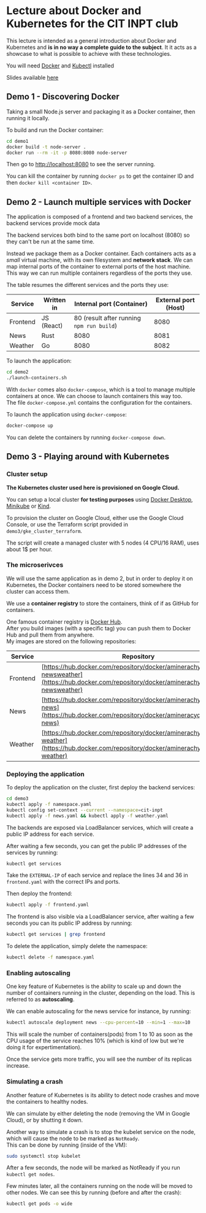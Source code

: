 # Lecture about Docker and Kubernetes for the CIT INPT club

This lecture is intended as a general introduction about Docker and Kubernetes and **is in no way a complete guide to the subject**. It it acts as a showcase to what is possible to achieve with these technologies.

You will need [Docker](https://www.docker.com/products/docker-desktop) and [Kubectl](https://kubernetes.io/docs/tasks/tools/install-kubectl/) installed

Slides available [here](https://docs.google.com/presentation/d/11uHk67KspMAkXE_bnRBfwzrP3WqTBzsz4OSjvoVevHQ/edit?usp=sharing)

## Demo 1 - Discovering Docker

Taking a small Node.js server and packaging it as a Docker container, then running it locally.

To build and run the Docker container:

```bash
cd demo1
docker build -t node-server .
docker run --rm -it -p 8080:8080 node-server
```

Then go to [http://localhost:8080](http://localhost:8080) to see the server running.

You can kill the container by running `docker ps` to get the container ID and then `docker kill <container ID>`.

## Demo 2 - Launch multiple services with Docker

The application is composed of a frontend and two backend services, the backend services provide mock data

The backend services both bind to the same port on localhost (8080) so they can't be run at the same time.

Instead we package them as a Docker container. Each containers acts as a _small_ virtual machine, with its own filesystem and **network stack**.
We can map internal ports of the container to external ports of the host machine. This way we can run multiple containers regardless of the ports they use.

The table resumes the different services and the ports they use:

| Service  | Written in | Internal port (Container)                 | External port (Host) |
| -------- | ---------- | ----------------------------------------- | -------------------- |
| Frontend | JS (React) | 80 (result after running `npm run build`) | 8080                 |
| News     | Rust       | 8080                                      | 8081                 |
| Weather  | Go         | 8080                                      | 8082                 |

To launch the application:

```bash
cd demo2
./launch-containers.sh
```

With `docker` comes also `docker-compose`, which is a tool to manage multiple containers at once. We can choose to launch containers this way too.  
The file `docker-compose.yml` contains the configuration for the containers.

To launch the application using `docker-compose`:

```bash
docker-compose up
```

You can delete the containers by running `docker-compose down`.

## Demo 3 - Playing around with Kubernetes

### Cluster setup

**The Kubernetes cluster used here is provisioned on Google Cloud.**

You can setup a local cluster **for testing purposes** using [Docker Desktop](https://docs.docker.com/desktop/kubernetes/), [Minikube](https://minikube.sigs.k8s.io/docs/start/) or [Kind](https://kind.sigs.k8s.io/docs/user/quick-start/).

To provision the cluster on Google Cloud, either use the Google Cloud Console, or use the Terraform script provided in `demo3/gke_cluster_terraform`.

The script will create a managed cluster with 5 nodes (4 CPU/16 RAM), uses about 1$ per hour.

### The microserivces

We will use the same application as in demo 2, but in order to deploy it on Kubernetes, the Docker containers need to be stored somewhere the cluster can access them.

We use a **container registry** to store the containers, think of if as GitHub for containers.

One famous container registry is [Docker Hub](https://hub.docker.com/).  
After you build images (with a specific tag) you can push them to Docker Hub and pull them from anywhere.  
My images are stored on the following repositories:

| Service  | Repository                                                                                                                                             |
| -------- | ------------------------------------------------------------------------------------------------------------------------------------------------------ |
| Frontend | [https://hub.docker.com/repository/docker/aminerachyd/frontend-newsweather](https://hub.docker.com/repository/docker/aminerachyd/frontend-newsweather) |
| News     | [https://hub.docker.com/repository/docker/aminerachyd/service-news](https://hub.docker.com/repository/docker/amineracyd/service-news)                  |
| Weather  | [https://hub.docker.com/repository/docker/aminerachyd/service-weather](https://hub.docker.com/repository/docker/aminerachyd/service-weather)           |

### Deploying the application

To deploy the application on the cluster, first deploy the backend services:

```bash
cd demo3
kubectl apply -f namespace.yaml
kubectl config set-context --current --namespace=cit-inpt
kubectl apply -f news.yaml && kubectl apply -f weather.yaml
```

The backends are exposed via LoadBalancer services, which will create a public IP address for each service.

After waiting a few seconds, you can get the public IP addresses of the services by running:

```bash
kubectl get services
```

Take the `EXTERNAL-IP` of each service and replace the lines 34 and 36 in `frontend.yaml` with the correct IPs and ports.

Then deploy the frontend:

```bash
kubectl apply -f frontend.yaml
```

The frontend is also visible via a LoadBalancer service, after waiting a few seconds you can its public IP address by running:

```bash
kubectl get services | grep frontend
```

To delete the application, simply delete the namespace:

```bash
kubectl delete -f namespace.yaml
```

### Enabling autoscaling

One key feature of Kubernetes is the ability to scale up and down the number of containers running in the cluster, depending on the load. This is referred to as **autoscaling**.

We can enable autoscaling for the news service for instance, by running:

```bash
kubectl autoscale deployment news --cpu-percent=10 --min=1 --max=10
```

This will scale the number of containers(pods) from 1 to 10 as soon as the CPU usage of the service reaches 10% (which is kind of low but we're doing it for expertimentation).

Once the service gets more traffic, you will see the number of its replicas increase.

### Simulating a crash

Another feature of Kubernetes is its ability to detect node crashes and move the containers to healthy nodes.

We can simulate by either deleting the node (removing the VM in Google Cloud), or by shutting it down.

Another way to simulate a crash is to stop the kubelet service on the node, which will cause the node to be marked as `NotReady`.  
This can be done by running (inside of the VM):

```bash
sudo systemctl stop kubelet
```

After a few seconds, the node will be marked as NotReady if you run `kubectl get nodes`.

Few minutes later, all the containers running on the node will be moved to other nodes. We can see this by running (before and after the crash):

```bash
kubectl get pods -o wide
```
